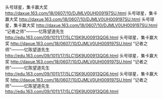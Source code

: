 头号球星，集卡赢大奖		http://daxue.163.com/18/0607/10/DJMLV0UH009197SU.html
头号球星，集卡赢大奖		http://daxue.163.com/18/0607/10/DJMLV0UH009197SU.html
头号球星，集卡赢大奖		http://daxue.163.com/18/0607/10/DJMLV0UH009197SU.html
“记者之师”———忆陈望道先生		http://edu.163.com/09/1011/17/5LC1SK9U00913QG6.html
头号球星，集卡赢大奖		http://daxue.163.com/18/0607/10/DJMLV0UH009197SU.html
“记者之师”———忆陈望道先生		http://edu.163.com/09/1011/17/5LC1SK9U00913QG6.html
头号球星，集卡赢大奖		http://daxue.163.com/18/0607/10/DJMLV0UH009197SU.html
“记者之师”———忆陈望道先生		http://edu.163.com/09/1011/17/5LC1SK9U00913QG6.html
头号球星，集卡赢大奖		http://daxue.163.com/18/0607/10/DJMLV0UH009197SU.html
“记者之师”———忆陈望道先生		http://edu.163.com/09/1011/17/5LC1SK9U00913QG6.html
